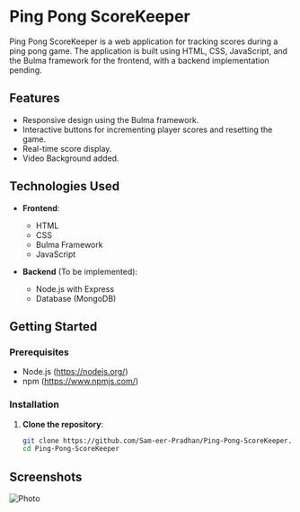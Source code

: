 # Ping Pong ScoreKeeper

Ping Pong ScoreKeeper is a web application for tracking scores during a ping pong game. The application is built using HTML, CSS, JavaScript, and the Bulma framework for the frontend, with a backend implementation pending.

## Features

- Responsive design using the Bulma framework.
- Interactive buttons for incrementing player scores and resetting the game.
- Real-time score display.
- Video Background added.

## Technologies Used

- **Frontend**:
  - HTML
  - CSS
  - Bulma Framework
  - JavaScript

- **Backend** (To be implemented):
  - Node.js with Express 
  - Database (MongoDB)

## Getting Started

### Prerequisites

- Node.js (https://nodejs.org/)
- npm (https://www.npmjs.com/)

### Installation

1. **Clone the repository**:
   ```sh
   git clone https://github.com/Sam-eer-Pradhan/Ping-Pong-ScoreKeeper.git
   cd Ping-Pong-ScoreKeeper

## Screenshots

![Photo](https://github.com/Sam-eer-Pradhan/Ping-Pong-ScoreKeeper/blob/main/images/Screenshot.PNG)

